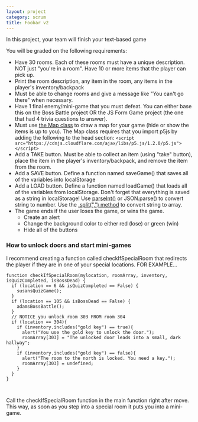 ```yaml
---
layout: project
category: scrum
title: Foobar v2
---
```

In this project, your team will finish your text-based game

You will be graded on the following requirements:

- Have 30 rooms. Each of these rooms must have a unique description. NOT just "you're in a room". Have 10 or more items that the player can pick up.
- Print the room description, any item in the room, any items in the player's inventory/backpack
- Must be able to change rooms and give a message like "You can't go there" when necessary.
- Have 1 final enemy/mini-game that you must defeat. You can either base this on the Boss Battle project OR the JS Form Game project (the one that had 4 trivia questions to answer).
- Must use [the Map class](https://bradleycodeu.github.io/wd/scrum/map.js) to draw a map for your game (hide or show the items is up to you). The Map class requires that you import p5js by adding the following to the head section: ``` <script src="https://cdnjs.cloudflare.com/ajax/libs/p5.js/1.2.0/p5.js"></script> ```
- Add a TAKE button. Must be able to collect an item (using "take" button), place the item in the player's inventory/backpack, and remove the item from the room.
- Add a SAVE button. Define a function named saveGame() that saves all of the variables into localStorage
- Add a LOAD button. Define a function named loadGame() that loads all of the variables from localStorage. Don't forget that everything is saved as a string in localStorage! Use [parseInt()](https://www.w3schools.com/jsref/jsref_parseint.asp) or JSON.parse() to convert string to number. Use the [.split(",") method](https://www.w3schools.com/jsref/jsref_split.asp) to convert string to array.
- The game ends if the user loses the game, or wins the game.
    * Create an alert
    * Change the background color to either red (lose) or green (win)
    * Hide all of the buttons

### How to unlock doors and start mini-games

I recommend creating a function called checkIfSpecialRoom that redirects the player if they are in one of your special locations. FOR EXAMPLE...
```
function checkIfSpecialRoom(mylocation, roomArray, inventory, isQuizCompleted, isBossDead) {
  if (location == 6 && isQuizCompleted == False) {
    susansQuizGame();
  }  
  if (location == 105 && isBossDead == False) {
    adamsBossBattle();
  }
  // NOTICE you unlock room 303 FROM room 304
  if (location == 304){
    if (inventory.includes("gold key") == true){
      alert("You use the gold key to unlock the door.");
      roomArray[303] = "The unlocked door leads into a small, dark hallway";
    }
    if (inventory.includes("gold key") == false){
      alert("The room to the north is locked. You need a key.");
      roomArray[303] = undefined;
    }
  }
}



```
Call the checkIfSpecialRoom function in the main function right after move. This way, as soon as you step into a special room it puts you into a mini-game.
